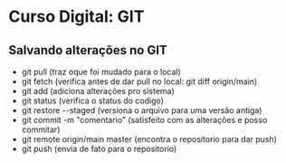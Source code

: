 # Curso Digital: GIT

## Salvando alterações no GIT

* git pull (traz oque foi mudado para o local)
* git fetch (verifica antes de dar pull no local: git diff origin/main)
* git add <file> (adiciona alterações pro sistema)
* git status (verifica o status do codigo)
* git restore --staged <file> (versiona o arquivo para uma versão antiga)
* git commit -m "comentario" (satisfeito com as alterações e posso commitar)
* git remote origin/main master (encontra o repositorio para dar push)
* git push (envia de fato para o repositorio)